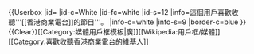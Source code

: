 {{Userbox
 |id=
 |id-c=White
 |id-fc=white
 |id-s=12
 |info=這個用戶喜歡收聽'''[[香港商業電台]]的節目'''。
 |info-c=white
 |info-s=9
 |border-c=blue
}}<noinclude>{{Clear}}[[Category:媒體用戶框模板|廣]][[Wikipedia:用戶框/媒體]]</noinclude>
[[Category:喜歡收聽香港商業電台的維基人]]